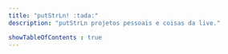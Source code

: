 ```yaml
---
title: "putStrLn! :tada:"
description: "putStrLn projetos pessoais e coisas da live."

showTableOfContents : true
---
```

